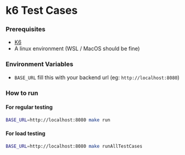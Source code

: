 # k6 Test Cases

### Prerequisites

- [K6](https://k6.io/docs/get-started/installation/)
- A linux environment (WSL / MacOS should be fine)

### Environment Variables

- `BASE_URL` fill this with your backend url (eg: `http://localhost:8080`)

### How to run

#### For regular testing

```bash
BASE_URL=http://localhost:8080 make run
```

#### For load testing

```bash
BASE_URL=http://localhost:8080 make runAllTestCases
```

